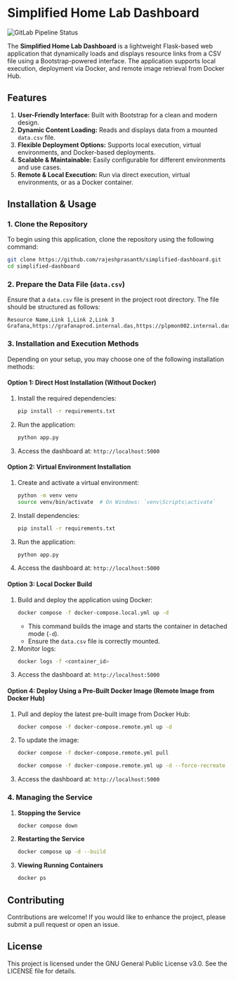# Simplified Home Lab Dashboard

![GitLab Pipeline Status](https://gitlab.com/rajeshprasanth/simplified-dashboard/badges/main/pipeline.svg)

The **Simplified Home Lab Dashboard** is a lightweight Flask-based web application that dynamically loads and displays resource links from a CSV file using a Bootstrap-powered interface. The application supports local execution, deployment via Docker, and remote image retrieval from Docker Hub.

## Features

1. **User-Friendly Interface:** Built with Bootstrap for a clean and modern design.
2. **Dynamic Content Loading:** Reads and displays data from a mounted `data.csv` file.
3. **Flexible Deployment Options:** Supports local execution, virtual environments, and Docker-based deployments.
4. **Scalable & Maintainable:** Easily configurable for different environments and use cases.
5. **Remote & Local Execution:** Run via direct execution, virtual environments, or as a Docker container.

## Installation & Usage

### 1. Clone the Repository

To begin using this application, clone the repository using the following command:

```bash
git clone https://github.com/rajeshprasanth/simplified-dashboard.git
cd simplified-dashboard
```

### 2. Prepare the Data File (`data.csv`)

Ensure that a `data.csv` file is present in the project root directory. The file should be structured as follows:

```
Resource Name,Link 1,Link 2,Link 3
Grafana,https://grafanaprod.internal.das,https://plpmon002.internal.das:600,https://10.0.0.90:600
```

### 3. Installation and Execution Methods

Depending on your setup, you may choose one of the following installation methods:

#### Option 1: Direct Host Installation (Without Docker)

1. Install the required dependencies:
   ```bash
   pip install -r requirements.txt
   ```
2. Run the application:
   ```bash
   python app.py
   ```
3. Access the dashboard at: `http://localhost:5000`

#### Option 2: Virtual Environment Installation

1. Create and activate a virtual environment:
   ```bash
   python -m venv venv
   source venv/bin/activate  # On Windows: `venv\Scripts\activate`
   ```
2. Install dependencies:
   ```bash
   pip install -r requirements.txt
   ```
3. Run the application:
   ```bash
   python app.py
   ```
4. Access the dashboard at: `http://localhost:5000`

#### Option 3: Local Docker Build

1. Build and deploy the application using Docker:
   ```bash
   docker compose -f docker-compose.local.yml up -d
   ```
   - This command builds the image and starts the container in detached mode (`-d`).
   - Ensure the `data.csv` file is correctly mounted.
2. Monitor logs:
   ```bash
   docker logs -f <container_id>
   ```
3. Access the dashboard at: `http://localhost:5000`

#### Option 4: Deploy Using a Pre-Built Docker Image (Remote Image from Docker Hub)

1. Pull and deploy the latest pre-built image from Docker Hub:
   ```bash
   docker compose -f docker-compose.remote.yml up -d
   ```
2. To update the image:
   ```bash
   docker compose -f docker-compose.remote.yml pull
   ```
   ```bash
   docker compose -f docker-compose.remote.yml up -d --force-recreate
   ```
3. Access the dashboard at: `http://localhost:5000`

### 4. Managing the Service

1. **Stopping the Service**
   ```bash
   docker compose down
   ```
2. **Restarting the Service**
   ```bash
   docker compose up -d --build
   ```
3. **Viewing Running Containers**
   ```bash
   docker ps
   ```

## Contributing

Contributions are welcome! If you would like to enhance the project, please submit a pull request or open an issue.

## License

This project is licensed under the GNU General Public License v3.0. See the LICENSE file for details.

